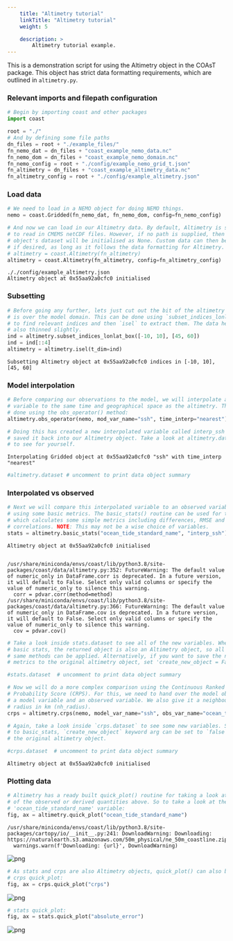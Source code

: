 ```yaml
---
    title: "Altimetry tutorial"
    linkTitle: "Altimetry tutorial"
    weight: 5

    description: >
        Altimetry tutorial example.
---
```

This is a demonstration script for using the Altimetry object in the COAsT package. This object has strict data formatting requirements, which are outlined in `altimetry.py`.

### Relevant imports and filepath configuration


```python
# Begin by importing coast and other packages
import coast

root = "./"
# And by defining some file paths
dn_files = root + "./example_files/"
fn_nemo_dat = dn_files + "coast_example_nemo_data.nc"
fn_nemo_dom = dn_files + "coast_example_nemo_domain.nc"
fn_nemo_config = root + "./config/example_nemo_grid_t.json"
fn_altimetry = dn_files + "coast_example_altimetry_data.nc"
fn_altimetry_config = root + "./config/example_altimetry.json"
```

### Load data


```python
# We need to load in a NEMO object for doing NEMO things.
nemo = coast.Gridded(fn_nemo_dat, fn_nemo_dom, config=fn_nemo_config)

# And now we can load in our Altimetry data. By default, Altimetry is set up
# to read in CMEMS netCDF files. However, if no path is supplied, then the
# object's dataset will be initialised as None. Custom data can then be loaded
# if desired, as long as it follows the data formatting for Altimetry.
# altimetry = coast.Altimetry(fn_altimetry)
altimetry = coast.Altimetry(fn_altimetry, config=fn_altimetry_config)
```

    ././config/example_altimetry.json
    Altimetry object at 0x55aa92a0cfc0 initialised


### Subsetting


```python
# Before going any further, lets just cut out the bit of the altimetry that
# is over the model domain. This can be done using `subset_indices_lonlat_box`
# to find relevant indices and then `isel` to extract them. The data here is then also
# also thinned slightly.
ind = altimetry.subset_indices_lonlat_box([-10, 10], [45, 60])
ind = ind[::4]
altimetry = altimetry.isel(t_dim=ind)
```

    Subsetting Altimetry object at 0x55aa92a0cfc0 indices in [-10, 10], [45, 60]


### Model interpolation


```python
# Before comparing our observations to the model, we will interpolate a model
# variable to the same time and geographical space as the altimetry. This is
# done using the obs_operator() method:
altimetry.obs_operator(nemo, mod_var_name="ssh", time_interp="nearest")

# Doing this has created a new interpolated variable called interp_ssh and
# saved it back into our Altimetry object. Take a look at altimetry.dataset
# to see for yourself.
```

    Interpolating Gridded object at 0x55aa92a0cfc0 "ssh" with time_interp "nearest"



```python
#altimetry.dataset # uncomment to print data object summary
```

### Interpolated vs observed


```python
# Next we will compare this interpolated variable to an observed variable
# using some basic metrics. The basic_stats() routine can be used for this,
# which calculates some simple metrics including differences, RMSE and
# correlations. NOTE: This may not be a wise choice of variables.
stats = altimetry.basic_stats("ocean_tide_standard_name", "interp_ssh")
```

    Altimetry object at 0x55aa92a0cfc0 initialised


    /usr/share/miniconda/envs/coast/lib/python3.8/site-packages/coast/data/altimetry.py:352: FutureWarning: The default value of numeric_only in DataFrame.corr is deprecated. In a future version, it will default to False. Select only valid columns or specify the value of numeric_only to silence this warning.
      corr = pdvar.corr(method=method)
    /usr/share/miniconda/envs/coast/lib/python3.8/site-packages/coast/data/altimetry.py:366: FutureWarning: The default value of numeric_only in DataFrame.cov is deprecated. In a future version, it will default to False. Select only valid columns or specify the value of numeric_only to silence this warning.
      cov = pdvar.cov()



```python
# Take a look inside stats.dataset to see all of the new variables. When using
# basic stats, the returned object is also an Altimetry object, so all of the
# same methods can be applied. Alternatively, if you want to save the new
# metrics to the original altimetry object, set 'create_new_object = False'.

#stats.dataset  # uncomment to print data object summary
```


```python
# Now we will do a more complex comparison using the Continuous Ranked
# Probability Score (CRPS). For this, we need to hand over the model object,
# a model variable and an observed variable. We also give it a neighbourhood
# radius in km (nh_radius).
crps = altimetry.crps(nemo, model_var_name="ssh", obs_var_name="ocean_tide_standard_name", nh_radius=20)

# Again, take a look inside `crps.dataset` to see some new variables. Similarly
# to basic_stats, `create_new_object` keyword arg can be set to `false` to save output to
# the original altimetry object.

#crps.dataset  # uncomment to print data object summary
```

    Altimetry object at 0x55aa92a0cfc0 initialised


### Plotting data


```python
# Altimetry has a ready built quick_plot() routine for taking a look at any
# of the observed or derived quantities above. So to take a look at the
# 'ocean_tide_standard_name' variable:
fig, ax = altimetry.quick_plot("ocean_tide_standard_name")
```

    /usr/share/miniconda/envs/coast/lib/python3.8/site-packages/cartopy/io/__init__.py:241: DownloadWarning: Downloading: https://naturalearth.s3.amazonaws.com/50m_physical/ne_50m_coastline.zip
      warnings.warn(f'Downloading: {url}', DownloadWarning)



    
![png](/COAsT/altimetry_tutorial_files/altimetry_tutorial_15_1.png)
    



```python
# As stats and crps are also Altimetry objects, quick_plot() can also be used:
# crps quick_plot:
fig, ax = crps.quick_plot("crps")
```


    
![png](/COAsT/altimetry_tutorial_files/altimetry_tutorial_16_0.png)
    



```python
# stats quick_plot:
fig, ax = stats.quick_plot("absolute_error")
```


    
![png](/COAsT/altimetry_tutorial_files/altimetry_tutorial_17_0.png)
    

